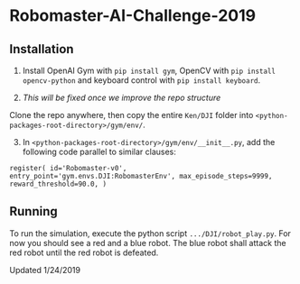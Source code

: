 # Robomaster-AI-Challenge-2019

## Installation

1. Install OpenAI Gym with `pip install gym`, OpenCV with `pip install opencv-python` and keyboard control with `pip install keyboard`.

2. *This will be fixed once we improve the repo structure*


Clone the repo anywhere, then copy the entire `Ken/DJI` folder into `<python-packages-root-directory>/gym/env/`.

3. In `<python-packages-root-directory>/gym/env/__init__.py`, add the following code parallel to similar clauses:


`register(
    id='Robomaster-v0',
    entry_point='gym.envs.DJI:RobomasterEnv',
    max_episode_steps=9999,
    reward_threshold=90.0,
)`

## Running

To run the simulation, execute the python script `.../DJI/robot_play.py`. For now you should see a red and a blue robot. The blue robot shall attack the red robot until the red robot is defeated.


Updated 1/24/2019
